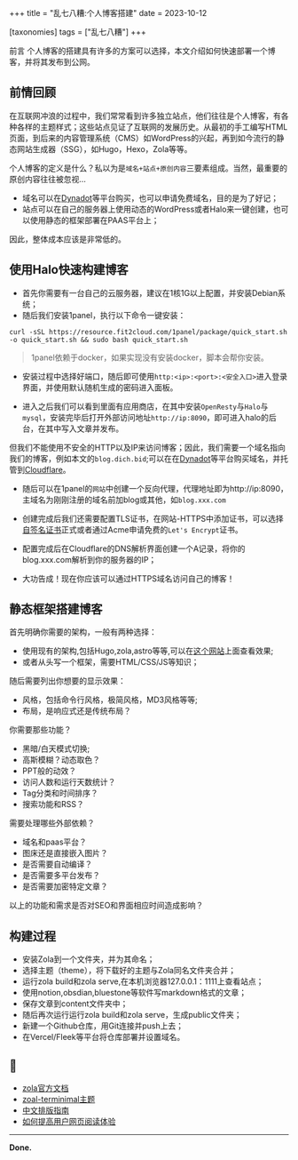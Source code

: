 +++
title = "乱七八糟:个人博客搭建"
date = 2023-10-12

[taxonomies]
tags = ["乱七八糟"]
+++


前言 个人博客的搭建具有许多的方案可以选择，本文介绍如何快速部署一个博客，并将其发布到公网。
<!-- more -->

## 前情回顾
在互联网冲浪的过程中，我们常常看到许多独立站点，他们往往是个人博客，有各种各样的主题样式；这些站点见证了互联网的发展历史。从最初的手工编写HTML页面，到后来的内容管理系统（CMS）如WordPress的兴起，再到如今流行的静态网站生成器（SSG），如Hugo，Hexo，Zola等等。

个人博客的定义是什么？私以为是``域名+站点+原创内容``三要素组成。当然，最重要的原创内容往往被忽视...

- 域名可以在[Dynadot](https://www.dynadot.com/)等平台购买，也可以申请免费域名，目的是为了好记；
- 站点可以在自己的服务器上使用动态的WordPress或者Halo来一键创建，也可以使用静态的框架部署在PAAS平台上；

因此，整体成本应该是非常低的。

## 使用Halo快速构建博客

- 首先你需要有一台自己的云服务器，建议在1核1G以上配置，并安装Debian系统；
- 随后我们安装1panel，执行以下命令一键安装：
```
curl -sSL https://resource.fit2cloud.com/1panel/package/quick_start.sh -o quick_start.sh && sudo bash quick_start.sh
```
> 1panel依赖于docker，如果实现没有安装docker，脚本会帮你安装。

- 安装过程中选择好端口，随后即可使用``http:<ip>:<port>:<安全入口>``进入登录界面，并使用默认随机生成的密码进入面板。

- 进入之后我们可以看到里面有应用商店，在其中安装``OpenResty``与``Halo``与``mysql``，安装完毕后打开外部访问地址``http://ip:8090``，即可进入halo的后台，在其中写入文章并发布。

但我们不能使用不安全的HTTP以及IP来访问博客；因此，我们需要一个域名指向我们的博客，例如本文的``blog.dich.bid``;可以在在[Dynadot](https://www.dynadot.com/)等平台购买域名，并托管到[Cloudflare](https://askai.glarity.app/zh-CN/search/%E5%A6%82%E4%BD%95%E5%B0%86Dynadot%E6%B3%A8%E5%86%8C%E7%9A%84%E5%9F%9F%E5%90%8D%E8%BD%AC%E7%A7%BB%E5%88%B0Cloudflare)。

- 随后可以在1panel的``网站``中创建一个反向代理，代理地址即为http://ip:8090，主域名为刚刚注册的域名前加blog或其他，如``blog.xxx.com``

- 创建完成后我们还需要配置TLS证书，在网站-HTTPS中添加证书，可以选择[自签名证书](https://bkssl.com/ssl/selfsign)正式或者通过Acme申请免费的``Let's Encrypt``证书。

- 配置完成后在Cloudflare的DNS解析界面创建一个A记录，将你的blog.xxx.com解析到你的服务器的IP；

- 大功告成！现在你应该可以通过HTTPS域名访问自己的博客！

## 静态框架搭建博客

首先明确你需要的架构，一般有两种选择：
 - 使用现有的架构,包括Hugo,zola,astro等等,可以在[这个网站](https://jamstackthemes.dev/)上面查看效果;
 - 或者从头写一个框架，需要HTML/CSS/JS等知识；

随后需要列出你想要的显示效果：

- 风格，包括命令行风格，极简风格，MD3风格等等;
- 布局，是响应式还是传统布局？

你需要那些功能？

- 黑暗/白天模式切换;
- 高斯模糊？动态取色？
- PPT般的动效？
- 访问人数和运行天数统计？
- Tag分类和时间排序？
- 搜索功能和RSS？

需要处理哪些外部依赖？

- 域名和paas平台？
- 图床还是直接嵌入图片？
- 是否需要自动编译？
- 是否需要多平台发布？
- 是否需要加密特定文章？

以上的功能和需求是否对SEO和界面相应时间造成影响？


## 构建过程
- 安装Zola到一个文件夹，并为其命名；
- 选择主题（theme），将下载好的主题与Zola同名文件夹合并；
- 运行zola build和zola serve,在本机浏览器127.0.0.1：1111上查看站点；
- 使用notion,obsdian,bluestone等软件写markdown格式的文章；
- 保存文章到content文件夹中；
- 随后再次运行运行zola build和zola serve，生成public文件夹；
- 新建一个Github仓库，用Git连接并push上去；
- 在Vercel/Fleek等平台将仓库部署并设置域名。

## 🔗
- [zola官方文档](https://www.getzola.org/documentation/getting-started/overview/)
- [zoal-terminimal主题](https://github.com/pawroman/zola-theme-terminimal)
- [中文排版指南](https://github.com/aaranxu/chinese-copywriting-guidelines)
- [如何提高用户网页阅读体验](https://atpx.com/blog/improving-online-reading-experience/)

---
**Done.**
